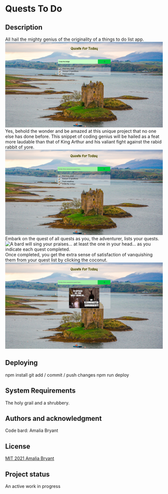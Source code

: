 # Quests To Do

## Description

All hail the mighty genius of the originality of a things to do list app.
![Observe the stunning result of code that allows valiant knights such as yourself to enter your own quest](./assets/enterQuest.png)
Yes, behold the wonder and be amazed at this unique project that no one else has done before. This snippet of coding genius will be hailed as a feat more laudable than that of King Arthur and his valiant fight against the rabid rabbit of yore.
![Magical mini minions scribe your quest at the end of your list of glorious quests](./assets/seeYourQuestBelow.png)
Embark on the quest of all quests as you, the adventurer, lists your quests.
![A bard will sing your praises... at least the one in your head... as you indicate each quest completed.](./assets/removeCompletedQuest.png)
Once completed, you get the extra sense of satisfaction of vanquishing them from your quest list by clicking the coconut.
![Your quests are completed... or are they?](./assets/questsCompleted.png)

## Deploying

npm install
git add / commit / push changes
npm run deploy

## System Requirements

The holy grail and a shrubbery.

## Authors and acknowledgment

Code bard: Amalia Bryant

## License

[MIT 2021 Amalia Bryant](https://choosealicense.com/licenses/mit/)

## Project status

An active work in progress
